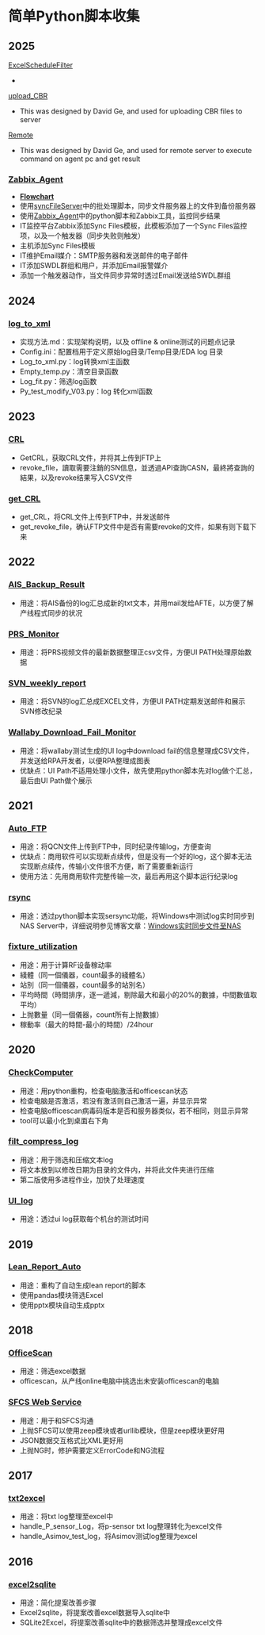 简单Python脚本收集
===

2025
---

[ExcelScheduleFilter](https://github.com/Charles-Miao/Python-in-Action/tree/master/2025/ExcelScheduleFilter)

- 

[upload_CBR](https://github.com/Charles-Miao/Python-in-Action/tree/master/2025/upload_CBR)

- This was designed by David Ge, and used for uploading CBR files to server

[Remote](https://github.com/Charles-Miao/Python-in-Action/tree/master/2025/remote)

- This was designed by David Ge, and used for remote server to execute command on agent pc and get result

### [Zabbix_Agent](https://github.com/Charles-Miao/Python-in-Action/tree/master/2025/Zabbix_Agent)

- **[Flowchart](https://github.com/Charles-Miao/Python-in-Action/blob/master/2025/Zabbix_Agent/flowchart.md)**
- 使用[syncFileServer](https://github.com/Charles-Miao/Batch-in-Action/tree/master/2025/SyncFileServer)中的批处理脚本，同步文件服务器上的文件到备份服务器
- 使用[Zabbix_Agent](https://github.com/Charles-Miao/Python-in-Action/tree/master/2025/Zabbix_Agent)中的python脚本和Zabbix工具，监控同步结果
- IT监控平台Zabbix添加Sync Files模板，此模板添加了一个Sync Files监控项，以及一个触发器（同步失败则触发）
- 主机添加Sync Files模板
- IT维护Email媒介：SMTP服务器和发送邮件的电子邮件
- IT添加SWDL群组和用户，并添加Email报警媒介
- 添加一个触发器动作，当文件同步异常时透过Email发送给SWDL群组

2024
---

### [log_to_xml](https://github.com/Charles-Miao/Python-in-Action/tree/master/2024/log_to_xml)

- 实现方法.md：实现架构说明，以及 offline & online测试的问题点记录
- Config.ini：配置档用于定义原始log目录/Temp目录/EDA log 目录
- Log_to_xml.py：log转换xml主函数
- Empty_temp.py：清空目录函数
- Log_fit.py：筛选log函数
- Py_test_modify_V03.py：log 转化xml函数

2023
---

### [CRL](https://github.com/Charles-Miao/Python-in-Action/tree/master/2023/CRL)

- GetCRL，获取CRL文件，并将其上传到FTP上
- revoke_file，讀取需要注銷的SN信息，並透過API查詢CASN，最終將查詢的結果，以及revoke结果写入CSV文件

### [get_CRL](https://github.com/Charles-Miao/Python-in-Action/tree/master/2023/get_CRL)

- get_CRL，将CRL文件上传到FTP中，并发送邮件
- get_revoke_file，确认FTP文件中是否有需要revoke的文件，如果有则下载下来

2022
---

### [AIS_Backup_Result](https://github.com/Charles-Miao/Python-in-Action/tree/master/2022/AIS_Backup_Result)

- 用途：将AIS备份的log汇总成新的txt文本，并用mail发给AFTE，以方便了解产线程式同步的状况

### [PRS_Monitor](https://github.com/Charles-Miao/Python-in-Action/tree/master/2022/PRS_Monitor)

- 用途：将PRS视频文件的最新数据整理正csv文件，方便UI PATH处理原始数据

### [SVN_weekly_report](https://github.com/Charles-Miao/Python-in-Action/tree/master/2022/SVN_weekly_report)

- 用途：将SVN的log汇总成EXCEL文件，方便UI PATH定期发送邮件和展示SVN修改纪录

### [Wallaby_Download_Fail_Monitor](https://github.com/Charles-Miao/Python-in-Action/tree/master/2022/Wallaby_Download_Fail_Monitor)

- 用途：将wallaby测试生成的UI log中download fail的信息整理成CSV文件，并发送给RPA开发者，以便RPA整理成图表
- 优缺点：UI Path不适用处理小文件，故先使用python脚本先对log做个汇总，最后由UI Path做个展示

2021
---

### [Auto_FTP](https://github.com/Charles-Miao/Python-in-Action/tree/master/2021/Auto_FTP)

- 用途：将QCN文件上传到FTP中，同时纪录传输log，方便查询
- 优缺点：商用软件可以实现断点续传，但是没有一个好的log，这个脚本无法实现断点续传，传输小文件很不方便，断了需要重新运行
- 使用方法：先用商用软件完整传输一次，最后再用这个脚本运行纪录log

### [rsync](https://github.com/Charles-Miao/Python-in-Action/tree/master/2021/rsync)

- 用途：透过python脚本实现sersync功能，将Windows中测试log实时同步到NAS Server中，详细说明参见博客文章：[Windows实时同步文件至NAS](https://charles-miao.github.io/post/windows-rsync-realtime/)

### [fixture_utilization](https://github.com/Charles-Miao/Python-in-Action/tree/master/2021/fixture_utilization)

- 用途：用于计算RF设备稼动率
- 綫體（同一個儀器，count最多的綫體名）
- 站別（同一個儀器，count最多的站別名）
- 平均時間（時間排序，逐一遞減，剔除最大和最小的20%的數據，中間數值取平均）
- 上抛數量（同一個儀器，count所有上抛數據）
- 稼動率（最大的時間-最小的時間）/24hour

2020
---

### [CheckComputer](https://github.com/Charles-Miao/Python-in-Action/tree/master/2020/CheckComputer)

- 用途：用python重构，检查电脑激活和officescan状态
- 检查电脑是否激活，若没有激活则自己激活一遍，并显示异常
- 检查电脑officescan病毒码版本是否和服务器类似，若不相同，则显示异常
- tool可以最小化到桌面右下角

### [filt_compress_log](https://github.com/Charles-Miao/Python-in-Action/tree/master/2020/filt_compress_log)

- 用途：用于筛选和压缩文本log
- 将文本放到以修改日期为目录的文件内，并将此文件夹进行压缩
- 第二版使用多进程作业，加快了处理速度

### [UI_log](https://github.com/Charles-Miao/Python-in-Action/tree/master/2020/UI_log)

- 用途：透过ui log获取每个机台的测试时间

2019
---

### [Lean_Report_Auto](https://github.com/Charles-Miao/Python-in-Action/tree/master/2019/Lean_Report_Auto)

- 用途：重构了自动生成lean report的脚本
- 使用pandas模块筛选Excel
- 使用pptx模块自动生成pptx

2018
---

### [OfficeScan](https://github.com/Charles-Miao/Python-in-Action/tree/master/2018/OfficeScan)

- 用途：筛选excel数据
- officescan，从产线online电脑中挑选出未安装officescan的电脑

### [SFCS Web Service](https://github.com/Charles-Miao/Python-in-Action/tree/master/2018/WistronSFCS)

- 用途：用于和SFCS沟通
- 上抛SFCS可以使用zeep模块或者urllib模块，但是zeep模块更好用
- JSON数据交互格式比XML更好用
- 上抛NG时，修护需要定义ErrorCode和NG流程

2017
---

### [txt2excel](https://github.com/Charles-Miao/Python-in-Action/tree/master/2017/txt2excel)

- 用途：将txt log整理至excel中
- handle_P_sensor_Log，将p-sensor txt log整理转化为excel文件
- handle_Asimov_test_log，将Asimov测试log整理为excel

2016
---

### [excel2sqlite](https://github.com/Charles-Miao/Python-in-Action/tree/master/2016/excel2sqlite)

- 用途：简化提案改善步骤
- Excel2sqlite，将提案改善excel数据导入sqlite中
- SQLite2Excel，将提案改善sqlite中的数据筛选并整理成excel文件
